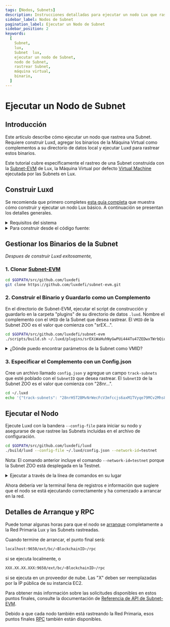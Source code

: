 ```yaml
---
tags: [Nodos, Subnets]
description: Instrucciones detalladas para ejecutar un nodo Lux que rastrea una Subnet.
sidebar_label: Nodos de Subnet
pagination_label: Ejecutar un Nodo de Subnet
sidebar_position: 2
keywords:
  [
    Subnet,
    lux,
    Subnet  lux,
    ejecutar un nodo de Subnet,
    nodo de Subnet,
    rastrear Subnet,
    máquina virtual,
    binario,
  ]
---
```


# Ejecutar un Nodo de Subnet

## Introducción

Este artículo describe cómo ejecutar un nodo que rastrea una Subnet. Requiere construir Luxd, agregar
los binarios de la Máquina Virtual como complementos a su directorio de datos local y ejecutar Luxd para rastrear estos
binarios.

Este tutorial cubre específicamente el rastreo de una Subnet construida con la
[Subnet-EVM](https://github.com/luxdefi/subnet-evm) de Lux, la Máquina Virtual
por defecto [Virtual Machine](/learn/lux/virtual-machines.md)
ejecutada por las Subnets en Lux.

## Construir Luxd

Se recomienda que primero completes [esta guía completa](/nodes/run/node-manually.md)
que muestra cómo construir y ejecutar un nodo Lux básico. A continuación se presentan los detalles generales.

<details>

<summary>Requisitos del sistema</summary>
<p>

- CPU: Equivalente a 8 vCPU de AWS
- RAM: 16 GiB
- Almacenamiento: 1 TiB SSD
- SO: Ubuntu 20.04 o MacOS >= 12

Tenga en cuenta que a medida que aumenta el uso de la red, los requisitos de hardware pueden
cambiar.

</p>
</details>

<details>

<summary>Para construir desde el código fuente:</summary>
<p>

1. Instalar [gcc](https://gcc.gnu.org/)
2. Instalar [go](https://go.dev/)

3. Configurar la variable [$GOPATH](https://github.com/golang/go/wiki/SettingGOPATH)

4. Crear un directorio en su `$GOPATH`

```bash
mkdir -p $GOPATH/src/github.com/luxdefi
```

<!-- markdownlint-disable MD029 -->

5. Clonar Luxd

En el `$GOPATH`, clonar [Luxd](https://github.com/luxdefi/luxd),
el motor de consenso e implementación de nodo que es el núcleo de la
Red Lux.

```bash
cd $GOPATH/src/github.com/luxdefi
git clone https://github.com/luxdefi/luxd.git
```

6. Ejecutar el script de construcción

Desde el directorio `luxd`, ejecutar el script de construcción

```bash
cd $GOPATH/src/github.com/luxdefi/luxd
./scripts/build.sh
```

</p>
</details>

## Gestionar los Binarios de la Subnet

_Despues de construir Luxd exitosamente,_

### 1. Clonar [Subnet-EVM](https://github.com/luxdefi/subnet-evm)

```bash
cd $GOPATH/src/github.com/luxdefi
git clone https://github.com/luxdefi/subnet-evm.git
```

### 2. Construir el Binario y Guardarlo como un Complemento

En el directorio de Subnet-EVM, ejecutar el script de construcción y guardarlo en la carpeta "plugins" de su
directorio de datos `.luxd`. Nombre el complemento con el `VMID` de la Subnet que desea rastrear.
El `VMID` de la Subnet ZOO es el valor que comienza con "srEX...".

```bash
cd $GOPATH/src/github.com/luxdefi/subnet-evm
./scripts/build.sh ~/.luxd/plugins/srEXiWaHuhNyGwPUi444Tu47ZEDwxTWrbQiuD7FmgSAQ6X7Dy
```

<details>

<summary>¿Dónde puedo encontrar parámetros de la Subnet como VMID?</summary>
<p>
El VMID, ID de Subnet, ChainID y todos los demás parámetros se pueden encontrar en la sección "Chain Info"
del Subnet Explorer.

- [Mainnet Lux](https://subnets.lux.network/c-chain)
- [Testnet](https://subnets-test.lux.network/wagmi)

</p>
</details>

### 3. Especificar el Complemento con un Config.json

Cree un archivo llamado `config.json` y agregue un campo `track-subnets` que esté poblado con el
`SubnetID` que desea rastrear. El `SubnetID` de la Subnet ZOO es el valor que comienza con
"28nr...".

```bash
cd ~/.luxd
echo '{"track-subnets": "28nrH5T2BMvNrWecFcV3mfccjs6axM1TVyqe79MCv2Mhs8kxiY"}' > config.json
```

<!-- markdownlint-enable MD029 -->

## Ejecutar el Nodo

Ejecute Luxd con la bandera `--config-file` para iniciar su nodo y asegurarse de que rastree las Subnets
incluidas en el archivo de configuración.

```bash
cd $GOPATH/src/github.com/luxdefi/luxd
./build/luxd --config-file ~/.luxd/config.json --network-id=testnet
```

Nota: El comando anterior incluye el comando `--network-id=testnet` porque la Subnet ZOO está desplegada
en la Testnet.

<details>

<summary>Ejecutar a través de la línea de comandos en su lugar</summary>
<p>

Si prefiere rastrear Subnets usando una bandera de línea de comandos, en su lugar puede usar la bandera `--track-subnets`.

Por ejemplo:

```bash
./build/luxd --track-subnets 28nrH5T2BMvNrWecFcV3mfccjs6axM1TVyqe79MCv2Mhs8kxiY --network-id=testnet
```

</p>
</details>

Ahora debería ver la terminal llena de registros e información que sugiere que el nodo se está ejecutando correctamente
y ha comenzado a arrancar en la red.

## Detalles de Arranque y RPC

Puede tomar algunas horas para que el nodo se [arranque](/nodes/run/node-manually.md#bootstrapping)
completamente a la Red Primaria Lux y las Subnets rastreadas.

Cuando termine de arrancar, el punto final será:

```bash
localhost:9650/ext/bc/<BlockchainID>/rpc
```

si se ejecuta localmente, o

```bash
XXX.XX.XX.XXX:9650/ext/bc/<BlockchainID>/rpc
```

si se ejecuta en un proveedor de nube. Las "X" deben ser reemplazadas por la
IP pública de su instancia EC2.

Para obtener más información sobre las solicitudes disponibles en estos puntos finales, consulte la
documentación de [Referencia de API de Subnet-EVM](/reference/subnet-evm/api.md).

Debido a que cada nodo también está rastreando la Red Primaria, esos
puntos finales [RPC](nodes/run/node-manually.md#rpc) también están disponibles.
